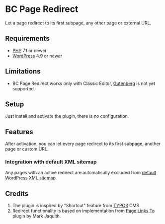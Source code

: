 # BC Page Redirect

Let a page redirect to its first subpage, any other page or external URL.

## Requirements

* [PHP](https://secure.php.net/) 7.1 or newer
* [WordPress](https://wordpress.org/) 4.9 or newer

## Limitations

* BC Page Redirect works only with Classic Editor, [Gutenberg](https://wordpress.org/plugins/gutenberg/) is not yet supported.

## Setup

Just install and activate the plugin, there is no configuration.

## Features

After activation, you can let every page redirect to its first subpage, another page or custom URL.

### Integration with default XML sitemap

Any pages with an active redirect are automatically excluded from [default WordPress XML sitemap](https://make.wordpress.org/core/2020/07/22/new-xml-sitemaps-functionality-in-wordpress-5-5/).

## Credits

1. The plugin is inspired by "Shortcut" feature from [TYPO3](https://typo3.org/) CMS.
1. Redirect functionality is based on implementation from [Page Links To](https://wordpress.org/plugins/page-links-to/) plugin by Mark Jaquith.
